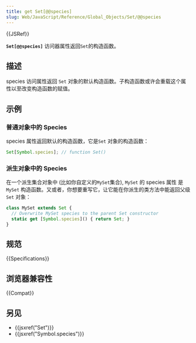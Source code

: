 ```yaml
---
title: get Set[@@species]
slug: Web/JavaScript/Reference/Global_Objects/Set/@@species
---
```


{{JSRef}}

**`Set[@@species]`** 访问器属性返回`Set`的构造函数。

## 描述

species 访问属性返回 `Set` 对象的默认构造函数。子构造函数或许会重载这个属性以至改变构造函数的赋值。

## 示例

### 普通对象中的 Species

species 属性返回默认的构造函数，它是`Set` 对象的构造函数：

```js
Set[Symbol.species]; // function Set()
```

### 派生对象中的 Species

在一个派生集合对象中 (比如你自定义的`MySet`集合), `MySet` 的 species 属性 是 `MySet` 构造函数。又或者，你想要重写它，让它能在你派生的类方法中能返回父级`Set` 对象：

```js
class MySet extends Set {
  // Overwrite MySet species to the parent Set constructor
  static get [Symbol.species]() { return Set; }
}
```

## 规范

{{Specifications}}

## 浏览器兼容性

{{Compat}}

## 另见

- {{jsxref("Set")}}
- {{jsxref("Symbol.species")}}
